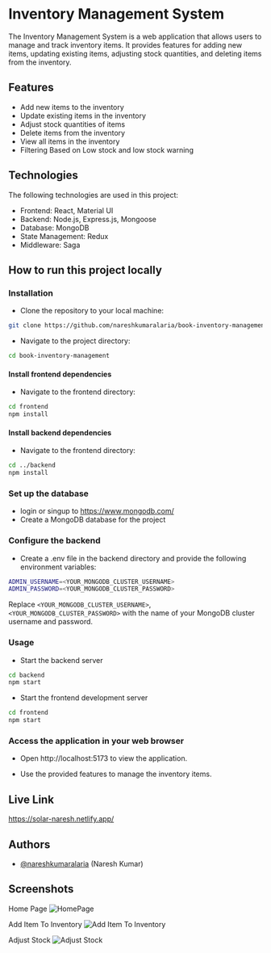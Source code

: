 # Inventory Management System
The Inventory Management System is a web application that allows users to manage and track inventory items. It provides features for adding new items, updating existing items, adjusting stock quantities, and deleting items from the inventory.

## Features

- Add new items to the inventory
- Update existing items in the inventory
- Adjust stock quantities of items
- Delete items from the inventory
- View all items in the inventory
- Filtering Based on Low stock and low stock warning


## Technologies

The following technologies are used in this project:

- Frontend: React, Material UI
- Backend: Node.js, Express.js, Mongoose
- Database: MongoDB
- State Management: Redux
- Middleware: Saga


## How to run this project locally


### Installation

- Clone the repository to your local machine:
```bash
git clone https://github.com/nareshkumaralaria/book-inventory-management.git

```
- Navigate to the project directory:
```bash
cd book-inventory-management

```
#### Install frontend dependencies
- Navigate to the frontend directory:
```bash
cd frontend
npm install

```
#### Install backend dependencies
- Navigate to the frontend directory:
```bash
cd ../backend
npm install

```


### Set up the database
- login or singup to https://www.mongodb.com/
- Create a MongoDB database for the project

### Configure the backend
- Create a .env file in the backend directory and provide the following environment variables:

```bash
ADMIN_USERNAME=<YOUR_MONGODB_CLUSTER_USERNAME>
ADMIN_PASSWORD=<YOUR_MONGODB_CLUSTER_PASSWORD>
```

Replace `<YOUR_MONGODB_CLUSTER_USERNAME>`, `<YOUR_MONGODB_CLUSTER_PASSWORD>` with the name of your MongoDB cluster username and password.

### Usage
- Start the backend server
```bash
cd backend
npm start

```
- Start the frontend development server
```bash
cd frontend
npm start

```

### Access the application in your web browser

- Open http://localhost:5173 to view the application.

- Use the provided features to manage the inventory items.


## Live Link

https://solar-naresh.netlify.app/


## Authors

- [@nareshkumaralaria](https://github.com/nareshkumaralaria) (Naresh Kumar)


## Screenshots

Home Page
![HomePage](https://github.com/nareshkumaralaria/book-inventory-management/assets/57484597/a2a11661-ec76-4e9c-ac68-20ffd0986641)

Add Item To Inventory
![Add Item To Inventory](https://github.com/nareshkumaralaria/book-inventory-management/assets/57484597/66ac5e96-1d0e-499a-9a91-e9690fa657cc)

Adjust Stock
![Adjust Stock](https://github.com/nareshkumaralaria/book-inventory-management/assets/57484597/f474d793-dd4c-4ba7-b612-64b5d0b5c558)
